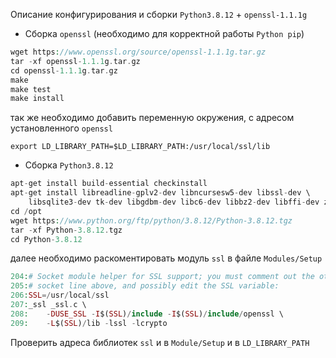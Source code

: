 Описание конфигурирования и сборки `Python3.8.12` + `openssl-1.1.1g`

- Сборка `openssl` (необходимо для корректной работы `Python pip`)

```php
wget https://www.openssl.org/source/openssl-1.1.1g.tar.gz
tar -xf openssl-1.1.1g.tar.gz
cd openssl-1.1.1g.tar.gz
make
make test
make install
```

так же необходимо добавить переменную окружения, с адресом установленного `openssl`

`export LD_LIBRARY_PATH=$LD_LIBRARY_PATH:/usr/local/ssl/lib`

- Сборка `Python3.8.12`

```php
apt-get install build-essential checkinstall
apt-get install libreadline-gplv2-dev libncursesw5-dev libssl-dev \
    libsqlite3-dev tk-dev libgdbm-dev libc6-dev libbz2-dev libffi-dev zlib1g-dev
cd /opt
wget https://www.python.org/ftp/python/3.8.12/Python-3.8.12.tgz
tar -xf Python-3.8.12.tgz
cd Python-3.8.12
```

далее необходимо раскоментировать модуль `ssl` в файле `Modules/Setup`

```php
204:# Socket module helper for SSL support; you must comment out the other
205:# socket line above, and possibly edit the SSL variable:
206:SSL=/usr/local/ssl
207:_ssl _ssl.c \
208:    -DUSE_SSL -I$(SSL)/include -I$(SSL)/include/openssl \
209:    -L$(SSL)/lib -lssl -lcrypto
```

Проверить адреса библиотек `ssl` и в `Module/Setup` и в `LD_LIBRARY_PATH` 
